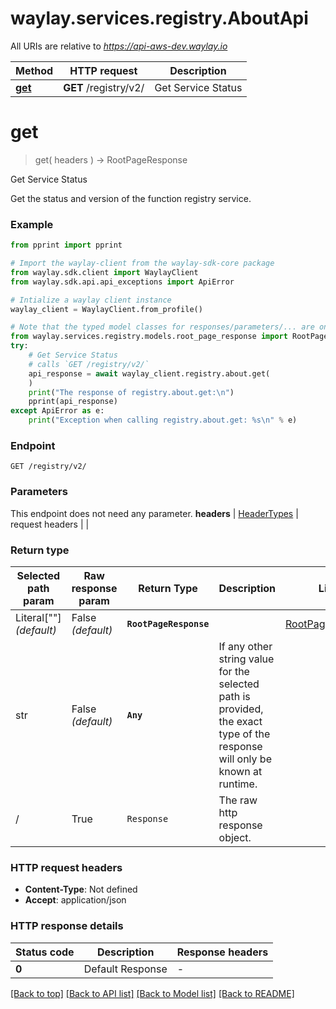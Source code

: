 # waylay.services.registry.AboutApi

All URIs are relative to *https://api-aws-dev.waylay.io*

Method | HTTP request | Description
------------- | ------------- | -------------
[**get**](AboutApi.md#get) | **GET** /registry/v2/ | Get Service Status

# **get**
> get(
> headers
> ) -> RootPageResponse

Get Service Status

Get the status and version of the function registry service.

### Example

```python
from pprint import pprint

# Import the waylay-client from the waylay-sdk-core package
from waylay.sdk.client import WaylayClient
from waylay.sdk.api.api_exceptions import ApiError

# Intialize a waylay client instance
waylay_client = WaylayClient.from_profile()

# Note that the typed model classes for responses/parameters/... are only available when `waylay-sdk-registry-types` is installed
from waylay.services.registry.models.root_page_response import RootPageResponse
try:
    # Get Service Status
    # calls `GET /registry/v2/`
    api_response = await waylay_client.registry.about.get(
    )
    print("The response of registry.about.get:\n")
    pprint(api_response)
except ApiError as e:
    print("Exception when calling registry.about.get: %s\n" % e)
```

### Endpoint
```
GET /registry/v2/
```
### Parameters

This endpoint does not need any parameter.
**headers** | [HeaderTypes](Operation.md#req_headers) | request headers |  | 

### Return type

Selected path param | Raw response param | Return Type  | Description | Links
------------------- | ------------------ | ------------ | ----------- | -----
Literal[""] _(default)_  | False _(default)_ | **`RootPageResponse`** |  | [RootPageResponse](RootPageResponse.md)
str | False _(default)_ | **`Any`** | If any other string value for the selected path is provided, the exact type of the response will only be known at runtime. | 
/ | True | `Response` | The raw http response object.

### HTTP request headers

 - **Content-Type**: Not defined
 - **Accept**: application/json

### HTTP response details

| Status code | Description | Response headers |
|-------------|-------------|------------------|
**0** | Default Response |  -  |

[[Back to top]](#) [[Back to API list]](../README.md#documentation-for-api-endpoints) [[Back to Model list]](../README.md#documentation-for-models) [[Back to README]](../README.md)

